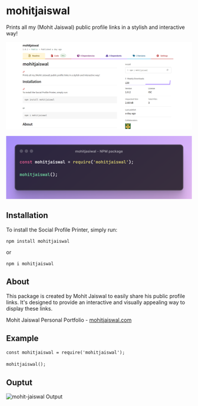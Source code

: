 
# mohitjaiswal

Prints all my (Mohit Jaiswal) public profile links in a stylish and interactive way!

![mohitjaiswal-npm-package](./mohitjaiswal%20-%20NPM%20Package.png)

![mohitjaiswal-npm-package-example](./mohitjasiwal%20-%20NPM%20Example.png)


## Installation

To install the Social Profile Printer, simply run:

```
npm install mohitjaiswal
```
or
```
npm i mohitjaiswal
```

## About

This package is created by Mohit Jaiswal to easily share his public profile links. It's designed to provide an interactive and visually appealing way to display these links.

Mohit Jaiswal Personal Portfolio - 
[mohitjaiswal.com](https://mohitjaiswal.com)

## Example
```
const mohitjaiswal = require('mohitjaiswal');

mohitjaiswal();
```

## Ouptut

![mohit-jaiswal Output](https://i.ibb.co/94qzmyF/image.png)

